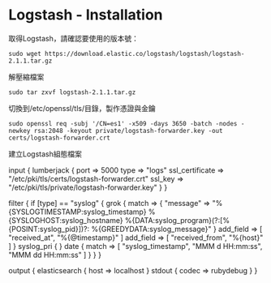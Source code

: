 # Logstash - Installation

取得Logstash，請確認要使用的版本號：

    sudo wget https://download.elastic.co/logstash/logstash/logstash-2.1.1.tar.gz
    
解壓縮檔案

    sudo tar zxvf logstash-2.1.1.tar.gz
    
    
切換到/etc/openssl/tls/目錄，製作憑證與金鑰

    sudo openssl req -subj '/CN=es1' -x509 -days 3650 -batch -nodes -newkey rsa:2048 -keyout private/logstash-forwarder.key -out certs/logstash-forwarder.crt

建立Logstash組態檔案

input {
  lumberjack {
    port => 5000
    type => "logs"
    ssl_certificate => "/etc/pki/tls/certs/logstash-forwarder.crt"
    ssl_key => "/etc/pki/tls/private/logstash-forwarder.key"
  }
}


filter {
  if [type] == "syslog" {
    grok {
      match => { "message" => "%{SYSLOGTIMESTAMP:syslog_timestamp} %{SYSLOGHOST:syslog_hostname} %{DATA:syslog_program}(?:\[%{POSINT:syslog_pid}\])?: %{GREEDYDATA:syslog_message}" }
      add_field => [ "received_at", "%{@timestamp}" ]
      add_field => [ "received_from", "%{host}" ]
    }
    syslog_pri { }
    date {
      match => [ "syslog_timestamp", "MMM  d HH:mm:ss", "MMM dd HH:mm:ss" ]
    }
  }
}

output {
  elasticsearch { host => localhost }
  stdout { codec => rubydebug }
}